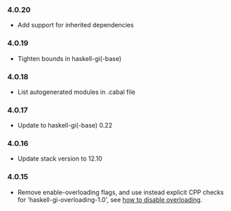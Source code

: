 ### 4.0.20

+ Add support for inherited dependencies

### 4.0.19

+ Tighten bounds in haskell-gi(-base)

### 4.0.18

+ List autogenerated modules in .cabal file

### 4.0.17

+ Update to haskell-gi(-base) 0.22

### 4.0.16

+ Update stack version to 12.10

### 4.0.15

+ Remove enable-overloading flags, and use instead explicit CPP checks for 'haskell-gi-overloading-1.0', see [how to disable overloading](https://github.com/haskell-gi/haskell-gi/wiki/Overloading\#disabling-overloading).

